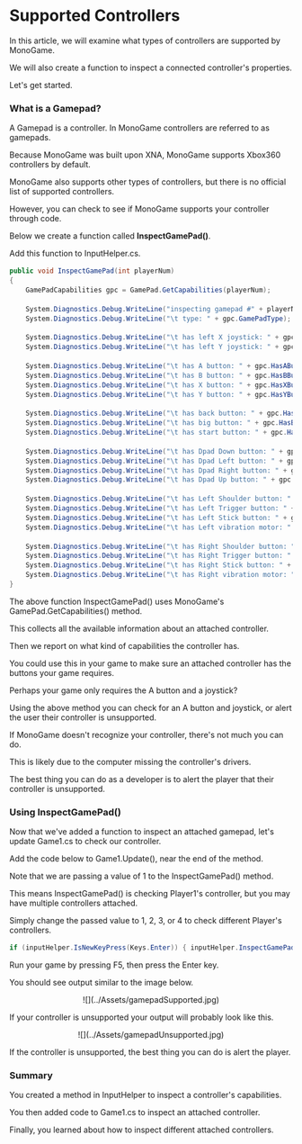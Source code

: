 


# Supported Controllers


In this article, we will examine what types of controllers are supported by MonoGame.

We will also create a function to inspect a connected controller's properties.

Let's get started.


### What is a Gamepad?


A Gamepad is a controller. In MonoGame controllers are referred to as gamepads.

Because MonoGame was built upon XNA, MonoGame supports Xbox360 controllers by default.

MonoGame also supports other types of controllers, but there is no official list of supported controllers.


However, you can check to see if MonoGame supports your controller through code.

Below we create a function called **InspectGamePad()**.

Add this function to InputHelper.cs.


```cs
public void InspectGamePad(int playerNum)
{
	GamePadCapabilities gpc = GamePad.GetCapabilities(playerNum);

	System.Diagnostics.Debug.WriteLine("inspecting gamepad #" + playerNum);
	System.Diagnostics.Debug.WriteLine("\t type: " + gpc.GamePadType);

	System.Diagnostics.Debug.WriteLine("\t has left X joystick: " + gpc.HasLeftXThumbStick);
	System.Diagnostics.Debug.WriteLine("\t has left Y joystick: " + gpc.HasLeftYThumbStick);

	System.Diagnostics.Debug.WriteLine("\t has A button: " + gpc.HasAButton);
	System.Diagnostics.Debug.WriteLine("\t has B button: " + gpc.HasBButton);
	System.Diagnostics.Debug.WriteLine("\t has X button: " + gpc.HasXButton);
	System.Diagnostics.Debug.WriteLine("\t has Y button: " + gpc.HasYButton);

	System.Diagnostics.Debug.WriteLine("\t has back button: " + gpc.HasBackButton);
	System.Diagnostics.Debug.WriteLine("\t has big button: " + gpc.HasBigButton);
	System.Diagnostics.Debug.WriteLine("\t has start button: " + gpc.HasStartButton);

	System.Diagnostics.Debug.WriteLine("\t has Dpad Down button: " + gpc.HasDPadDownButton);
	System.Diagnostics.Debug.WriteLine("\t has Dpad Left button: " + gpc.HasDPadLeftButton);
	System.Diagnostics.Debug.WriteLine("\t has Dpad Right button: " + gpc.HasDPadRightButton);
	System.Diagnostics.Debug.WriteLine("\t has Dpad Up button: " + gpc.HasDPadUpButton);

	System.Diagnostics.Debug.WriteLine("\t has Left Shoulder button: " + gpc.HasLeftShoulderButton);
	System.Diagnostics.Debug.WriteLine("\t has Left Trigger button: " + gpc.HasLeftTrigger);
	System.Diagnostics.Debug.WriteLine("\t has Left Stick button: " + gpc.HasLeftStickButton);
	System.Diagnostics.Debug.WriteLine("\t has Left vibration motor: " + gpc.HasLeftVibrationMotor);

	System.Diagnostics.Debug.WriteLine("\t has Right Shoulder button: " + gpc.HasRightShoulderButton);
	System.Diagnostics.Debug.WriteLine("\t has Right Trigger button: " + gpc.HasRightTrigger);
	System.Diagnostics.Debug.WriteLine("\t has Right Stick button: " + gpc.HasRightStickButton);
	System.Diagnostics.Debug.WriteLine("\t has Right vibration motor: " + gpc.HasRightVibrationMotor);
}
```	


The above function InspectGamePad() uses MonoGame's GamePad.GetCapabilities() method.

This collects all the available information about an attached controller.

Then we report on what kind of capabilities the controller has.


You could use this in your game to make sure an attached controller has the buttons your game requires.

Perhaps your game only requires the A button and a joystick?

Using the above method you can check for an A button and joystick, or alert the user their controller is unsupported.


If MonoGame doesn't recognize your controller, there's not much you can do.

This is likely due to the computer missing the controller's drivers.

The best thing you can do as a developer is to alert the player that their controller is unsupported.


### Using InspectGamePad()


Now that we've added a function to inspect an attached gamepad, let's update Game1.cs to check our controller.

Add the code below to Game1.Update(), near the end of the method.


Note that we are passing a value of 1 to the InspectGamePad() method.

This means InspectGamePad() is checking Player1's controller, but you may have multiple controllers attached.

Simply change the passed value to 1, 2, 3, or 4 to check different Player's controllers.


```cs
if (inputHelper.IsNewKeyPress(Keys.Enter)) { inputHelper.InspectGamePad(1); }
```	


Run your game by pressing F5, then press the Enter key.

You should see output similar to the image below.


<center>![](../Assets/gamepadSupported.jpg)</center>


If your controller is unsupported your output will probably look like this.


<center>![](../Assets/gamepadUnsupported.jpg)</center>


If the controller is unsupported, the best thing you can do is alert the player.


### Summary


You created a method in InputHelper to inspect a controller's capabilities.

You then added code to Game1.cs to inspect an attached controller.

Finally, you learned about how to inspect different attached controllers.



